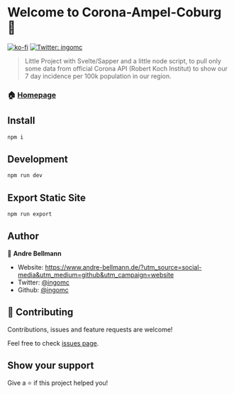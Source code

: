 # Welcome to Corona-Ampel-Coburg 👋

[![ko-fi](https://www.ko-fi.com/img/githubbutton_sm.svg)](https://ko-fi.com/M4M12RXW7)
[![Twitter: ingomc](https://img.shields.io/twitter/follow/ingomc.svg?style=social)](https://twitter.com/ingomc)

> Little Project with Svelte/Sapper and a little node script, to pull only some data from official Corona API (Robert Koch Institut) to show our 7 day incidence per 100k population in our region.

### 🏠 [Homepage](https://www.corona-ampel-coburg.de)

## Install

```sh
npm i
```

## Development

```sh
npm run dev
```

## Export Static Site

```sh
npm run export
```

## Author

👤 **Andre Bellmann**

- Website: https://www.andre-bellmann.de/?utm_source=social-media&utm_medium=github&utm_campaign=website
- Twitter: [@ingomc](https://twitter.com/ingomc)
- Github: [@ingomc](https://github.com/ingomc)

## 🤝 Contributing

Contributions, issues and feature requests are welcome!

Feel free to check [issues page](https://github.com/ingomc/coburg19-sapper/issues).

## Show your support

Give a ⭐️ if this project helped you!
